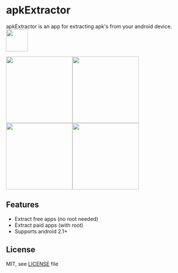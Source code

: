 # apkExtractor

apkExtractor is an app for extracting apk's from your android device.
<br>
<a href="https://f-droid.org/repository/browse/?fdid=axp.tool.apkextractor" target="_blank">
  <img src="https://f-droid.org/badge/get-it-on.png" height="60"/>
</a>

<img src=https://raw.githubusercontent.com/axxapy/apkExtractor/screenshots/screenshots/one.png width=182><img src=https://raw.githubusercontent.com/axxapy/apkExtractor/screenshots/screenshots/two.png width=182><img src=https://raw.githubusercontent.com/axxapy/apkExtractor/screenshots/screenshots/five.png width=182><img src=https://raw.githubusercontent.com/axxapy/apkExtractor/screenshots/screenshots/three.png width=182>

Features
--------

* Extract free apps (no root needed)
* Extract paid apps (with root)
* Supports android 2.1+

License
-------
MIT, see [LICENSE](https://raw.githubusercontent.com/axxapy/apkExtractor/master/LICENSE) file
